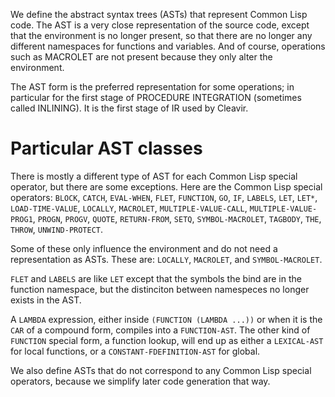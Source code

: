 We define the abstract syntax trees (ASTs) that represent Common Lisp code. The AST is a very close representation of the source code, except that the environment is no longer present, so that there are no longer any different namespaces for functions and variables. And of course, operations such as MACROLET are not present because they only alter the environment.

The AST form is the preferred representation for some operations; in particular for the first stage of PROCEDURE INTEGRATION (sometimes called INLINING). It is the first stage of IR used by Cleavir.

# Particular AST classes

There is mostly a different type of AST for each Common Lisp
special operator, but there are some exceptions.  Here are the
Common Lisp special operators: `BLOCK`, `CATCH`, `EVAL-WHEN`, `FLET`,
`FUNCTION`, `GO`, `IF`, `LABELS`, `LET`, `LET*`, `LOAD-TIME-VALUE`, `LOCALLY`,
`MACROLET`, `MULTIPLE-VALUE-CALL`, `MULTIPLE-VALUE-PROG1`, `PROGN`, `PROGV`,
`QUOTE`, `RETURN-FROM`, `SETQ`, `SYMBOL-MACROLET`, `TAGBODY`, `THE`, `THROW`,
`UNWIND-PROTECT`.

Some of these only influence the environment and do not need a
representation as ASTs.  These are: `LOCALLY`, `MACROLET`, and
`SYMBOL-MACROLET`.

`FLET` and `LABELS` are like `LET` except that the symbols the bind are
in the function namespace, but the distinciton between namespeces
no longer exists in the AST.

A `LAMBDA` expression, either inside `(FUNCTION (LAMBDA ...))` or when
it is the `CAR` of a compound form, compiles into a `FUNCTION-AST`.
The other kind of `FUNCTION` special form, a function lookup, will end
up as either a `LEXICAL-AST` for local functions, or a `CONSTANT-FDEFINITION-AST`
for global.

We also define ASTs that do not correspond to any Common Lisp
special operators, because we simplify later code generation that
way.
